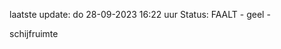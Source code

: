 laatste update: 
do 28-09-2023 16:22   uur 
Status: FAALT - geel - 
<div class="service Y">schijfruimte</div>